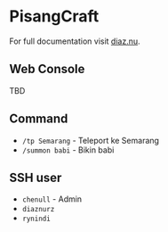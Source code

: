 # PisangCraft

For full documentation visit [diaz.nu](https://www.diaz.nu).

## Web Console

TBD

## Command

* `/tp Semarang` - Teleport ke Semarang
* `/summon babi` - Bikin babi

## SSH user

* `chenull` - Admin
* `diaznurz`
* `rynindi`
